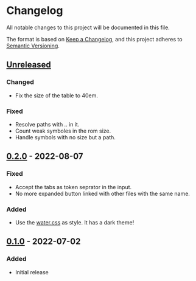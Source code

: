 # Changelog
All notable changes to this project will be documented in this file.

The format is based on [Keep a Changelog](https://keepachangelog.com/en/1.0.0/),
and this project adheres to [Semantic Versioning](https://semver.org/spec/v2.0.0.html).

## [Unreleased]
### Changed
- Fix the size of the table to 40em.

### Fixed
- Resolve paths with .. in it.
- Count weak symboles in the rom size.
- Handle symbols with no size but a path.

## [0.2.0] - 2022-08-07
### Fixed
- Accept the tabs as token seprator in the input.
- No more expanded button linked with other files with the same name.

### Added
- Use the [water.css](https://watercss.kognise.dev/) as style. It has a dark theme!

## [0.1.0] - 2022-07-02
### Added
- Initial release

[Unreleased]: https://github.com/numaru/zise/compare/0.2.0...HEAD
[0.2.0]: https://github.com/numaru/zise/compare/0.1.0...0.2.0
[0.1.0]: https://github.com/numaru/zise/releases/tag/0.1.0
